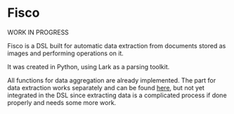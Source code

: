# Fisco

WORK IN PROGRESS

Fisco is a DSL built for automatic data extraction from documents stored as images and performing operations on it.

It was created in Python, using Lark as a parsing toolkit.

All functions for data aggregation are already implemented. The part for data extraction works separately and can be found [here](https://github.com/senpainikolay/PBL-DSL/tree/main/DataExtraction), but not yet integrated in the DSL since extracting data is a complicated process if done properly and needs some more work.
